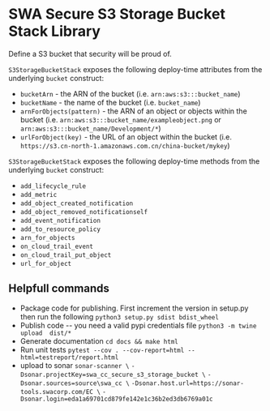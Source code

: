 # SWA Secure S3 Storage Bucket Stack Library

Define a S3 bucket that security will be proud of.

`S3StorageBucketStack` exposes the following deploy-time attributes from the underlying `bucket` construct:

* `bucketArn` - the ARN of the bucket (i.e. `arn:aws:s3:::bucket_name`)
* `bucketName` - the name of the bucket (i.e. `bucket_name`)
* `arnForObjects(pattern)` - the ARN of an object or objects within the bucket (i.e.
  `arn:aws:s3:::bucket_name/exampleobject.png` or
  `arn:aws:s3:::bucket_name/Development/*`)
* `urlForObject(key)` - the URL of an object within the bucket (i.e.
  `https://s3.cn-north-1.amazonaws.com.cn/china-bucket/mykey`)

`S3StorageBucketStack` exposes the following deploy-time methods from the underlying `bucket` construct:

* `add_lifecycle_rule`
* `add_metric`
* `add_object_created_notification`
* `add_object_removed_notificationself`
* `add_event_notification`
* `add_to_resource_policy`
* `arn_for_objects`
* `on_cloud_trail_event`
* `on_cloud_trail_put_object`
* `url_for_object`

## Helpfull commands

* Package code for publishing. First increment the version in setup.py then run the following
  `python3 setup.py sdist bdist_wheel`
* Publish code -- you need a valid pypi credentials file
  `python3 -m twine upload  dist/*`
* Generate documentation
  `cd docs && make html`
* Run unit tests
  `pytest --cov . --cov-report=html --html=testreport/report.html`
* upload to sonar
  `sonar-scanner \`
  `-Dsonar.projectKey=swa_cc_secure_s3_storage_bucket \`
  `-Dsonar.sources=source\swa_cc \`
  `-Dsonar.host.url=https://sonar-tools.swacorp.com/EC \`
  `-Dsonar.login=eda1a69701cd879fe142e1c36b2ed3db6769a01c`
